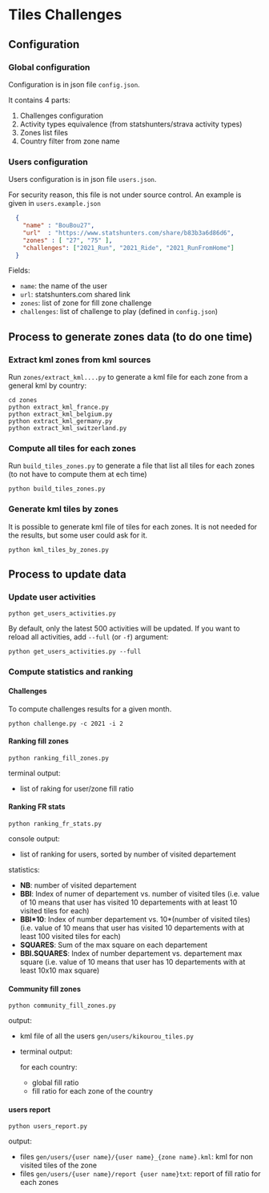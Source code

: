 # Tiles Challenges

## Configuration

### Global configuration

Configuration is in json file `config.json`.

It contains 4 parts:

1. Challenges configuration
1. Activity types equivalence (from statshunters/strava activity types)
1. Zones list files
1. Country filter from zone name

### Users configuration

Users configuration is in json file `users.json`.

For security reason, this file is not under source control. An example is given in `users.example.json`

```json
  {
    "name" : "BouBou27",
    "url"  : "https://www.statshunters.com/share/b83b3a6d86d6",
    "zones" : [ "27", "75" ],
    "challenges": ["2021_Run", "2021_Ride", "2021_RunFromHome"]
  }
```

Fields:

* `name`: the name of the user
* `url`: statshunters.com shared link
* `zones`: list of zone for fill zone challenge
* `challenges`: list of challenge to play (defined in `config.json`)


## Process to generate zones data (to do one time)

### Extract kml zones from kml sources

Run `zones/extract_kml....py` to generate a kml file for each zone from a general kml by country: 

```
cd zones
python extract_kml_france.py
python extract_kml_belgium.py
python extract_kml_germany.py
python extract_kml_switzerland.py
```

### Compute all tiles for each zones

Run `build_tiles_zones.py` to generate a file that list all tiles for each zones (to not have to compute them at ech time)

```
python build_tiles_zones.py
```

### Generate kml tiles by zones

It is possible to generate kml file of tiles for each zones.
It is not needed for the results, but some user could ask for it.

```
python kml_tiles_by_zones.py
```

## Process to update data

### Update user activities
 
```
python get_users_activities.py
```

By default, only the latest 500 activities will be updated. If you want to reload all activities, add `--full` (or `-f`) argument:

```
python get_users_activities.py --full
```

###  Compute statistics and ranking


#### Challenges

To compute challenges results for a given month.

```
python challenge.py -c 2021 -i 2
```

#### Ranking fill zones

```
python ranking_fill_zones.py
```

terminal output:
* list of raking for user/zone fill ratio

#### Ranking FR stats

```
python ranking_fr_stats.py
```

console output:
* list of ranking for users, sorted by number of visited departement

statistics:
* **NB**: number of visited departement
* **BBI**: Index of numer of departement vs. number of visited tiles (i.e. value of 10 means that user has visited 10 departements with at least 10 visited tiles for each)
* __BBI*10__: Index of  number departement vs. 10*(number of visited tiles) (i.e. value of 10 means that user has visited 10 departements with at least 100 visited tiles for each)
* **SQUARES**: Sum of the max square on each departement
* **BBI.SQUARES**: Index of number departement vs. departement max square (i.e. value of 10 means that user has 10 departements with at least 10x10 max square)

#### Community fill zones

```
python community_fill_zones.py
```

output:
* kml file of all the users `gen/users/kikourou_tiles.py`
* terminal output:

   for each country:
  
     * global fill ratio
     * fill ratio for each zone of the country

#### users report
```
python users_report.py
```

output:
* files `gen/users/{user name}/{user name}_{zone name}.kml`: kml for non visited tiles of the zone
* files `gen/users/{user name}/report {user name}txt`: report of fill ratio for each zones

